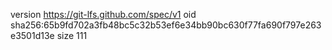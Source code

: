 version https://git-lfs.github.com/spec/v1
oid sha256:65b9fd702a3fb48bc5c32b53ef6e34bb90bc630f77fa690f797e263e3501d13e
size 111
